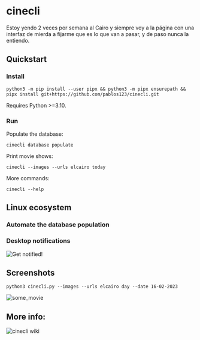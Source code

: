 # cinecli

Estoy yendo 2 veces por semana al Cairo y siempre voy a la página con una interfaz de mierda a fijarme
que es lo que van a pasar, y de paso nunca la entiendo.

## Quickstart
### Install
```terminal
python3 -m pip install --user pipx && python3 -m pipx ensurepath && pipx install git+https://github.com/pablos123/cinecli.git
```

Requires Python >=3.10.

### Run
Populate the database:
```terminal
cinecli database populate
```

Print movie shows:
```terminal
cinecli --images --urls elcairo today
```

More commands:
```terminal
cinecli --help
```

## Linux ecosystem
### Automate the database population

### Desktop notifications
![Get notified!](https://github.com/pablos123/cinecli/wiki/Get-notified!)

## Screenshots
```terminal
python3 cinecli.py --images --urls elcairo day --date 16-02-2023
```
![some_movie](https://user-images.githubusercontent.com/52180403/219253983-7aac2088-0e9f-4818-9818-b5cbcdad3a0d.png)

## More info:
![cinecli wiki](https://github.com/pablos123/cinecli/wiki)
